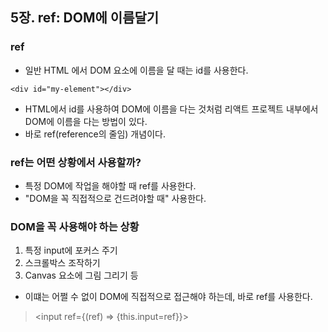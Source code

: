 ## 5장. ref: DOM에 이름달기 


### ref

- 일반 HTML 에서 DOM 요소에 이름을 달 때는 id를 사용한다.

```
<div id="my-element"></div>
```

- HTML에서 id를 사용하여 DOM에 이름을 다는 것처럼 리액트 프로젝트 내부에서 DOM에 이름을 다는 방법이 있다.
- 바로 ref(reference의 줄임) 개념이다.


### ref는 어떤 상황에서 사용할까?

- 특정 DOM에 작업을 해야할 때 ref를 사용한다.
- "DOM을 꼭 직접적으로 건드려야할 때" 사용한다.


### DOM을 꼭 사용해야 하는 상황

1. 특정 input에 포커스 주기
2. 스크롤박스 조작하기
3. Canvas 요소에 그림 그리기 등

- 이떄는 어쩔 수 없이 DOM에 직접적으로 접근해야 하는데, 바로 ref를 사용한다.

> <input ref={(ref) => {this.input=ref}}></input>
